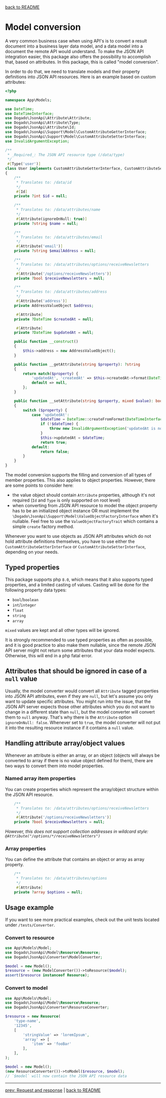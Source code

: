 [back to README](../README.md)

# Model conversion

A very common business case when using API's is to convert a result document into a business layer data model, and a data model into a document the remote API would understand.
To make the JSON API integration easier, this package also offers the possibility to accomplish that, based on attributes. In this package, this is called "model conversion".

In order to do that, we need to translate models and their property definitions into JSON API resources. Here is an example based on custom attributes:

```php
<?php

namespace App\Models;

use DateTime;
use DateTimeInterface;
use Dogado\JsonApi\Attribute\Attribute;
use Dogado\JsonApi\Attribute\Type;
use Dogado\JsonApi\Attribute\Id;
use Dogado\JsonApi\Support\Model\CustomAttributeGetterInterface;
use Dogado\JsonApi\Support\Model\CustomAttributeSetterInterface;
use InvalidArgumentException;

/**
 * _Required_: The JSON API resource type (/data/type)
 */
 #[Type('user')]
class User implements CustomAttributeGetterInterface, CustomAttributeSetterInterface
{
    /**
     * Translates to: /data/id
     */
     #[Id]
    private ?int $id = null;

    /**
     * Translates to: /data/attributes/name
     */
     #[Attribute(ignoreOnNull: true)]
    private ?string $name = null;

    /**
     * Translates to: /data/attributes/email
     */
     #[Attribute('email')]
    private ?string $emailAddress = null;

    /**
     * Translates to: /data/attributes/options/receiveNewsletters
     */
     #[Attribute('/options/receiveNewsletters')]
    private ?bool $receiveNewsletters = null;

    /**
     * Translates to: /data/attributes/address
     */
     #[Attribute('address')]
    private AddressValueObject $address;

     #[Attribute]
    private ?DateTime $createdAt = null;

     #[Attribute]
    private ?DateTime $updatedAt = null;

    public function __construct()
    {
        $this->address = new AddressValueObject();
    }

    public function __getAttribute(string $property): ?string
    {
        return match($property) {
            'updatedAt', 'createdAt' => $this->createdAt->format(DateTimeInterface::ATOM),
            default => null,
        };
    }

    public function __setAttribute(string $property, mixed $value): bool
    {
        switch ($property) {
            case 'updatedAt':
                $dateTime = DateTime::createFromFormat(DateTimeInterface::ATOM, $value);
                if (!$dateTime) {
                    throw new InvalidArgumentException('updatedAt is no valid atom string');
                }
                $this->updatedAt = $dateTime;
                return true;
            default:
                return false;
        }
    }
}
```

The model conversion supports the filling and conversion of all types of member properties. This also applies to object properties.
However, there are some points to consider here:
* the value object should contain `Attribute` properties, although it's not required (`Id` and `Type` is only supported on root level)
* when converting from JSON API resource to model the object property has to be an initialized object instance OR
must implement the `\Dogado\JsonApi\Support\Model\ValueObjectFactoryInterface` when it's nullable.  Feel free to use the
`ValueObjectFactoryTrait` which contains a simple `create` factory method.

Whenever you want to use objects as JSON API attributes which do not hold attribute definitions themselves, you have to use either the `CustomAttributeGetterInterface` or `CustomAttributeSetterInterface`, depending on your needs.

## Typed properties

This package supports php `8.0`, which means that it also supports typed properties, and a limited casting of values. Casting will be done for the following property data types:
* `bool`/`boolean`
* `int`/`integer`
* `float`
* `string`
* `array`

`mixed` values are kept and all other types will be ignored.

It is strongly recommended to use typed properties as often as possible, and it is good practice to also make them nullable, since the remote JSON API server might not return some attributes that your data model expects. Otherwise, this will end in a php fatal error.

## Attributes that should be ignored in case of a `null` value

Usually, the model converter would convert all `Attribute` tagged properties into JSON API attributes, even if they are `null`, but let's assume you only want to update specific attributes.
You might run into the issue, that the JSON API server expects those other attributes which you do not want to change in a different state than `null`, but the model converter will convert them to `null` anyway.
That's why there is the `Attribute` option `ignoreOnNull: false`. Whenever set to `true`, the model converter will not put it into the resulting resource instance if it contains a `null` value. 

## Handling attribute array/object values

Whenever an attribute is either an array, or an object (objects will always be converted to array if there is no value object defined for them), there are two ways to convert them into model properties.

### Named array item properties

You can create properties which represent the array/object structure within the JSON API resource.

```php
    /**
     * Translates to: /data/attributes/options/receiveNewsletters
     */
     #[Attribute('/options/receiveNewsletters')]
    private ?bool $receiveNewsletters = null;
```

_However, this does not support collection addresses in wildcard style: `@Attribute("/options/*/receiveNewsletters")`_

### Array properties

You can define the attribute that contains an object or array as array property.

```php
    /**
     * Translates to: /data/attributes/options
     */
     #[Attribute]
    private ?array $options = null;
```

## Usage example

If you want to see more practical examples, check out the unit tests located under `/tests/Converter`.

### Convert to resource

```php
use App\Models\Model;
use Dogado\JsonApi\Model\Resource\Resource;
use Dogado\JsonApi\Converter\ModelConverter;

$model = new Model();
$resource = (new ModelConverter())->toResource($model);
assert($resource instanceof Resource);
```

### Convert to model

```php
use App\Models\Model;
use Dogado\JsonApi\Model\Resource\Resource;
use Dogado\JsonApi\Converter\ResourceConverter;

$resource = new Resource(
    'type-name',
    '12345',
    [
        'stringValue' => 'loremIpsum',
        'array' => [
            'item' => 'fooBar'
        ],
    ],
);

$model = new Model();
(new ResourceConverter())->toModel($resource, $model);
// `$model` will now contain the JSON API resource data
```

*****

[prev: Request and response](../docs/07-requests.md) | [back to README](../README.md)
